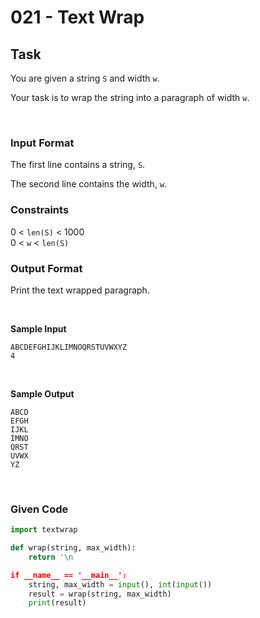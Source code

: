 

# 021 - Text Wrap

## Task

You are given a string `S` and width `w`.

Your task is to wrap the string into a paragraph of width `w`.

<br>

### Input Format

The first line contains a string, `S`.

The second line contains the width, `w`.


### Constraints


0 < `len(S)` < 1000 <br>
0 < `w` < `len(S)`



### Output Format

Print the text wrapped paragraph.

<br>

**Sample Input**

```
ABCDEFGHIJKLIMNOQRSTUVWXYZ
4
```

<br>

**Sample Output**

```
ABCD
EFGH
IJKL
IMNO
QRST
UVWX
YZ
```



<br>


### Given Code



```python
import textwrap

def wrap(string, max_width):
    return '\n

if __name__ == '__main__':
    string, max_width = input(), int(input())
    result = wrap(string, max_width)
    print(result)
    

    